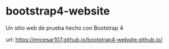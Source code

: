 # bootstrap4-website
Un sitio web de prueba hecho con Bootstrap 4

url: https://mrcesar107.github.io/bootstrap4-website.github.io/
